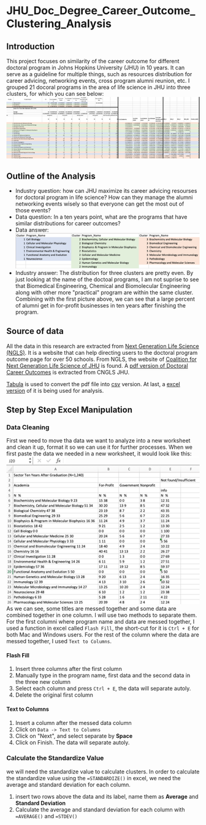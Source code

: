 # JHU_Doc_Degree_Career_Outcome_Clustering_Analysis
## Introduction
This project focuses on similarity of the career outcome for different doctoral program in Johns Hopkins University (JHU) in 10 years. It can serve as a guideline for multiple things, such as resources distribution for career advicing, networking events, cross program alumni reunion, etc. I grouped 21 docoral programs in the area of life science in JHU into three clusters, for which you can see below:
![alt text](Screen_Shot_For_Cluster_Visualization.png)
## Outline of the Analysis
* Industry question: how can JHU maximize its career advicing resourses for doctoral program in life science? How can they manage the alumni networking events wisely so that everyone can get the most out of those events?
* Data question: In a ten years point, what are the programs that have similar distributions for career outcomes?
* Data answer: 
![alt text](Cluster_Result.png)
* Industry answer: The distribution for three clusters are pretty even. By just looking at the name of the doctoal programs, I am not suprise to see that Biomedical Engineering, Chemical and Biomolecular Engineering along with other more "practical" program are within the same cluster. Combining with the first picture above, we can see that a large percent of alumni get in for-profit businesses in ten years after finishing the program.
## Source of data
All the data in this research are extracted from [Next Generation Life Science (NGLS)](http://nglscoalition.org/coalition-data/#close). It is a website that can help directing users to the doctoral program outcome page for over 50 schools. From NGLS, the website of [Coalition for Next Generation Life Science of JHU](https://provost.jhu.edu/education/graduate-and-professional-education/cngls/) is found. A [pdf version of Doctoral Career Outcomes](Career-Outcome-ADA-Tables-Final.pdf) is extracted from CNGLS JHU.

[Tabula](https://tabula.technology/) is used to convert the pdf file into [csv](JHU_Doctoral_Career_Outcome_Cluster_Analysis.csv) version. At last, a [excel version](JHU_Doctoral_Career_Outcome_Cluster_Analysis.xlsx) of it is being used for analysis.
## Step by Step Excel Manipulation
### Data Cleaning
First we need to move tha data we want to analyze into a new worksheet and clean it up, format it so we can use it for further processes. When we first paste the data we needed in a new worksheet, it would look like this:
![alt text](Screen_Shot_for_Step_By_Step/Data_Before_CLeaning.png)
As we can see, some titles are messed together and some data are combined together in one column. I will use two methods to separate them. For the first columni where program name and data are messed together, I used a function in excel called `Flash Fill`, the short-cut for it is `Ctrl + E` for both Mac and Windows users. For the rest of the column where the data are messed together, I used `Text to Columns`.
#### Flash Fill
1. Insert three columns after the first column
2. Manually type in the program name, first data and the second data in the three new column
3. Select each column and press `Ctrl + E`, the data will separate autoly.
4. Delete the original first column
#### Text to Columns
1. Insert a column after the messed data column
2. Click on `Data -> Text to Columns`
3. Click on "Next", and select separate by **Space**
4. Click on Finish. The data will separate autoly.
### Calculate the Standardize Value
we will need the standardize value to calculate clusters. In order to calculate the standardize value using the `=STANDARDIZE()` in excel, we need the average and standard deviation for each column. 
1. insert two rows above the data and its label, name them as **Average** and **Standard Deviation**
2. Calculate the average and standard deviation for each column with `=AVERAGE()` and `=STDEV()`


